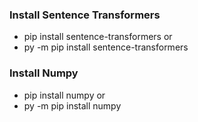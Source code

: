 ### Install Sentence Transformers
- pip install sentence-transformers
or
- py -m pip install sentence-transformers
  
### Install Numpy
- pip install numpy
or 
- py -m pip install numpy
